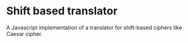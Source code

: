 # Shift based translator

A Javascript implementation of a translator for shift-based ciphers like Caesar cipher.
